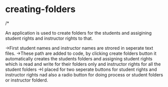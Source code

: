 # creating-folders

/*

An application  is used to create folders for the students and assigining student rights and instructor rights to that.

->First student names and instructor names are strored in seperate text files.
->These path are added to code, by clicking create folders button it automatically creates the students folders and assigning student rights which is read and write 
  for their folders only and instructor rights for all the student folders
 ->I placed for two seperate buttons  for student rights and instructor rights nad also a radio button for doing process or student folders or instructor folderd.
